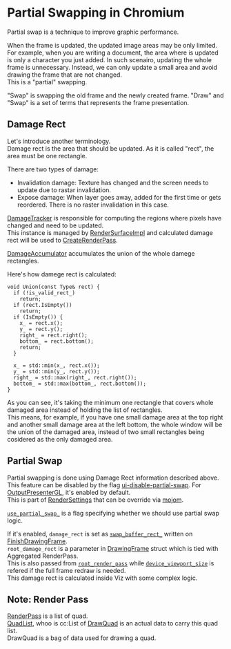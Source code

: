 # Partial Swapping in Chromium

Partial swap is a technique to improve graphic performance.  

When the frame is updated, the updated image areas may be only limited. For example, when you are writing a document, the area where is updated is only a character you just added. In such scenairo, updating the whole frame is unnecessary. Instead, we can only update a small area and avoid drawing the frame that are not changed.  
This is a "partial" swapping.

"Swap" is swapping the old frame and the newly created frame. "Draw" and "Swap" is a set of terms that represents the frame presentation.

## Damage Rect
Let's introduce another terminology.  
Damage rect is the area that should be updated. As it is called "rect", the area must be one rectangle.

There are two types of damage:
- Invalidation damage: Texture has changed and the screen needs to update due to rastar invalidation.
- Expose damage: When layer goes away, added for the first time or gets reordered. There is no raster invalidation in this case.

[DamageTracker](https://source.chromium.org/chromium/chromium/src/+/main:cc/trees/damage_tracker.h;l=34;drc=c97609b6bb0b545340877ae17d6bdce82c8865bd) is responsible for computing the regions where pixels have changed and need to be updated.  
This instance is managed by [RenderSurfaceImpl](https://source.chromium.org/chromium/chromium/src/+/main:cc/layers/render_surface_impl.h;l=356;drc=8e78783dc1f7007bad46d657c9f332614e240fd8) and calculated damage rect will be used to [CreateRenderPass](https://source.chromium.org/chromium/chromium/src/+/main:cc/layers/render_surface_impl.cc;l=404;drc=8e78783dc1f7007bad46d657c9f332614e240fd8).

[DamageAccumulator](https://source.chromium.org/chromium/chromium/src/+/main:cc/trees/damage_tracker.h;l=62;drc=c97609b6bb0b545340877ae17d6bdce82c8865bd) accumulates the union of the whole damege rectangles.

Here's how damege rect is calculated:
```cpp=
void Union(const Type& rect) {
  if (!is_valid_rect_)
    return;
  if (rect.IsEmpty())
    return;
  if (IsEmpty()) {
    x_ = rect.x();
    y_ = rect.y();
    right_ = rect.right();
    bottom_ = rect.bottom();
    return;
  }

  x_ = std::min(x_, rect.x());
  y_ = std::min(y_, rect.y());
  right_ = std::max(right_, rect.right());
  bottom_ = std::max(bottom_, rect.bottom());
}
```
As you can see, it's taking the minimum one rectangle that covers whole damaged area instead of holding the list of rectangles.  
This means, for example, if you have one small damage area at the top right and another small damage area at the left bottom, the whole window will be the union of the damaged area, instead of two small rectangles being cosidered as the only damaged area.

## Partial Swap
Partial swapping is done using Damage Rect information described above.  
This feature can be disabled by the flag [ui-disable-partial-swap](https://source.chromium.org/chromium/chromium/src/+/main:ui/base/ui_base_switches.cc;l=110;drc=8e78783dc1f7007bad46d657c9f332614e240fd8).
For [OutputPresenterGL](https://source.chromium.org/chromium/chromium/src/+/main:components/viz/service/display_embedder/output_presenter_gl.cc;l=141;drc=8e78783dc1f7007bad46d657c9f332614e240fd8), it's enabled by default.  
This is part of [RenderSettings](https://source.chromium.org/chromium/chromium/src/+/main:components/viz/common/display/renderer_settings.h;l=30;drc=8e78783dc1f7007bad46d657c9f332614e240fd8) that can be override via [mojom](https://source.chromium.org/chromium/chromium/src/+/main:services/viz/privileged/mojom/compositing/renderer_settings.mojom;l=19;drc=3fc4d8a37eb1c0a2b021b580a89d31ebcc17350f).

[`use_partial_swap_`](https://source.chromium.org/chromium/chromium/src/+/main:components/viz/service/display/direct_renderer.h;l=357;drc=8e78783dc1f7007bad46d657c9f332614e240fd8) is a flag specifying whether we should use partial swap logic.

If it's enabled, `damage_rect` is set as [`swap_buffer_rect_`](https://source.chromium.org/chromium/chromium/src/+/main:components/viz/service/display/skia_renderer.cc;l=1055-1057;drc=8e78783dc1f7007bad46d657c9f332614e240fd8) written on [FinishDrawingFrame](https://source.chromium.org/chromium/chromium/src/+/main:components/viz/service/display/skia_renderer.cc;l=1012;drc=8e78783dc1f7007bad46d657c9f332614e240fd8).  
`root_damage_rect` is a parameter in [DrawingFrame](https://source.chromium.org/chromium/chromium/src/+/main:components/viz/service/display/direct_renderer.h;l=128;drc=8e78783dc1f7007bad46d657c9f332614e240fd8) struct which is tied with Aggregated RenderPass.  
This is also passed from [`root_render_pass`](https://source.chromium.org/chromium/chromium/src/+/main:components/viz/service/display/direct_renderer.cc;l=233;drc=8e78783dc1f7007bad46d657c9f332614e240fd80) while [`device_viewport_size`](https://source.chromium.org/chromium/chromium/src/+/main:components/viz/service/display/direct_renderer.cc;l=407-408;drc=8e78783dc1f7007bad46d657c9f332614e240fd8) is refered if the full frame redraw is needed.  
This damage rect is calculated inside Viz with some complex logic.

## Note: Render Pass
[RenderPass](https://source.chromium.org/chromium/chromium/src/+/main:components/viz/common/quads/render_pass_internal.h;l=30;drc=8e78783dc1f7007bad46d657c9f332614e240fd8) is a list of quad.  
[QuadList](https://source.chromium.org/chromium/chromium/src/+/main:components/viz/common/quads/quad_list.h;l=18;drc=8e78783dc1f7007bad46d657c9f332614e240fd8), whoo is cc:List of [DrawQuad](https://source.chromium.org/chromium/chromium/src/+/main:components/viz/common/quads/draw_quad.h;l=35;drc=8e78783dc1f7007bad46d657c9f332614e240fd8) is an actual data to carry this quad list.  
DrawQuad is a bag of data used for drawing a quad.